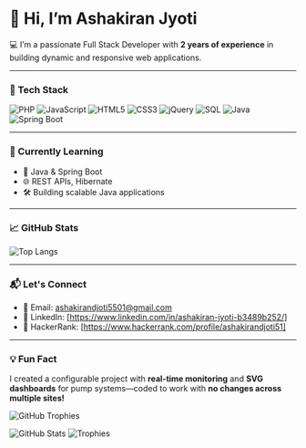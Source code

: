 # 👋 Hi, I’m Ashakiran Jyoti

💻 I’m a passionate Full Stack Developer with **2 years of experience** in building dynamic and responsive web applications.

---

### 🔧 Tech Stack

![PHP](https://img.shields.io/badge/PHP-777BB4?style=for-the-badge&logo=php&logoColor=white)
![JavaScript](https://img.shields.io/badge/JavaScript-F7DF1E?style=for-the-badge&logo=javascript&logoColor=black)
![HTML5](https://img.shields.io/badge/HTML5-E34F26?style=for-the-badge&logo=html5&logoColor=white)
![CSS3](https://img.shields.io/badge/CSS3-1572B6?style=for-the-badge&logo=css3&logoColor=white)
![jQuery](https://img.shields.io/badge/jQuery-0769AD?style=for-the-badge&logo=jquery&logoColor=white)
![SQL](https://img.shields.io/badge/SQL-4479A1?style=for-the-badge&logo=mysql&logoColor=white)
![Java](https://img.shields.io/badge/Java-ED8B00?style=for-the-badge&logo=java&logoColor=white)
![Spring Boot](https://img.shields.io/badge/Spring_Boot-6DB33F?style=for-the-badge&logo=spring-boot&logoColor=white)

---

### 🚀 Currently Learning

- 🔄 Java & Spring Boot
- 🌐 REST APIs, Hibernate
- 🛠️ Building scalable Java applications

---

### 📈 GitHub Stats


![Top Langs](https://github-readme-stats.vercel.app/api/top-langs/?username=ashakiranjyoti&layout=compact&theme=tokyonight)

---

### 📬 Let's Connect

- 💌 Email: ashakirandjoti5501@gmail.com
- 💼 LinkedIn: [https://www.linkedin.com/in/ashakiran-jyoti-b3489b252/]
- 💼 HackerRank: [https://www.hackerrank.com/profile/ashakirandjoti51]

---

### 💡 Fun Fact
I created a configurable project with **real-time monitoring** and **SVG dashboards** for pump systems—coded to work with **no changes across multiple sites!**

![GitHub Trophies](https://github-profile-trophy.vercel.app/?username=ashakiranjyoti)


![GitHub Stats](https://github-readme-stats.vercel.app/api?username=ashakiranjyoti&show_icons=true&theme=tokyonight)
![Trophies](https://github-profile-trophy.vercel.app/?username=ashakiranjyoti&theme=dracula)


